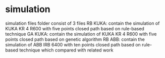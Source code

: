 # simulation
simulation files
folder consist of 3 files
  RB KUKA: contain the simulation of KUKA KR 4 R600 with five points closed path based on rule-based technique
  GA KUKA: contain the simulation of KUKA KR 4 R600 with five points closed path based on genetic algorithm
  RB ABB: contain the simulation of ABB IRB 6400 with ten points closed path based on rule-based technique which compared with related work
